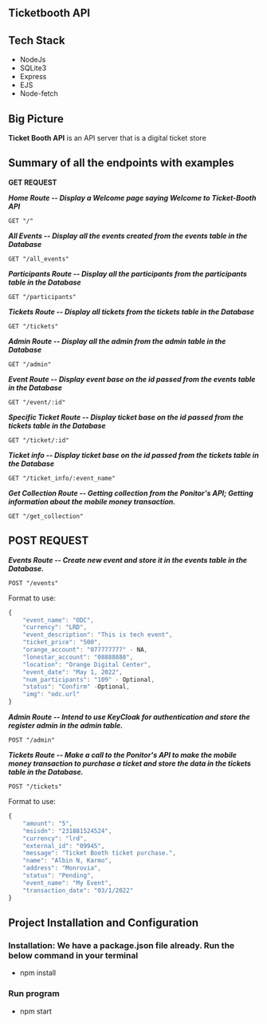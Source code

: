 ## Ticketbooth API
## Tech Stack
- NodeJs
- SQLite3
- Express
- EJS
- Node-fetch

## Big Picture
**Ticket Booth API** is an API server that is a digital ticket store 

## Summary of all the endpoints with examples
**GET REQUEST**

***Home Route -- Display a Welcome page saying Welcome to Ticket-Booth API***
```
GET "/" 
```
***All Events -- Display all the events created from the events table in the Database***
```
GET "/all_events"
```
***Participants Route -- Display all the participants from the participants table in the Database***
```
GET "/participants" 
```
***Tickets Route -- Display all tickets from the tickets table in the Database***
```
GET "/tickets"
```
***Admin Route -- Display all the admin from the admin table in the Database***
```
GET "/admin"
```
***Event Route -- Display event base on the id passed from the events table in the Database***
```
GET "/event/:id"
```
***Specific Ticket Route -- Display ticket base on the id passed from the tickets table in the Database***
```
GET "/ticket/:id"
```
***Ticket info -- Display ticket base on the id passed from the tickets table in the Database***
```
GET "/ticket_info/:event_name"
```
***Get Collection Route -- Getting collection from the Ponitor's API; Getting information about the mobile money transaction.***
```
GET "/get_collection"
```

## POST REQUEST
***Events Route -- Create new event and store it in the events table in the Database.***
```
POST "/events"
```
Format to use:
```js
{
	"event_name": "ODC",
	"currency": "LRD",
	"event_description": "This is tech event",
	"ticket_price": "500",
	"orange_account": "077777777" - NA,
	"lonestar_account": "08888888",
	"location": "Orange Digital Center",
	"event_date": "May 1, 2022",
	"num_participants": "109" - Optional,
	"status": "Confirm" -Optional,
	"img": "odc.url"
} 
```
***Admin Route -- Intend to use KeyCloak for authentication and store the register admin in the admin table.***
```
POST "/admin" 
```
***Tickets Route -- Make a call to the Ponitor's API to make the mobile money transaction to purchase a ticket and store the data in the tickets table in the Database.***
```
POST "/tickets"
```
Format to use:
```js
{
    "amount": "5",
    "msisdn": "231881524524",
    "currency": "lrd",
    "external_id": "09945",
    "message": "Ticket Booth ticket purchase.",
    "name": "Albin N, Karmo",
    "address": "Monrovia",
    "status": "Pending",
    "event_name": "My Event",
    "transaction_date": "03/1/2022"
}
```
## Project Installation and Configuration
### Installation: We have a package.json file already. Run the below command in your terminal
- npm install
### Run program
- npm start